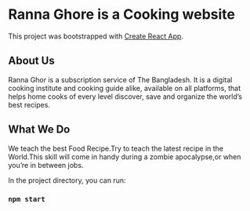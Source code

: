 # Ranna Ghore is a Cooking website

This project was bootstrapped with [Create React App](https://github.com/facebook/create-react-app).

## About Us
Ranna Ghor is a subscription service of The Bangladesh. It is a digital cooking institute and cooking guide alike, available on all platforms, that helps home cooks of every level discover, save and organize the world’s best recipes.

## What We Do
We teach the best Food Recipe.Try to teach the latest recipe in the World.This skill will come in handy during a zombie apocalypse,or when you’re in between jobs.

In the project directory, you can run:

### `npm start`

